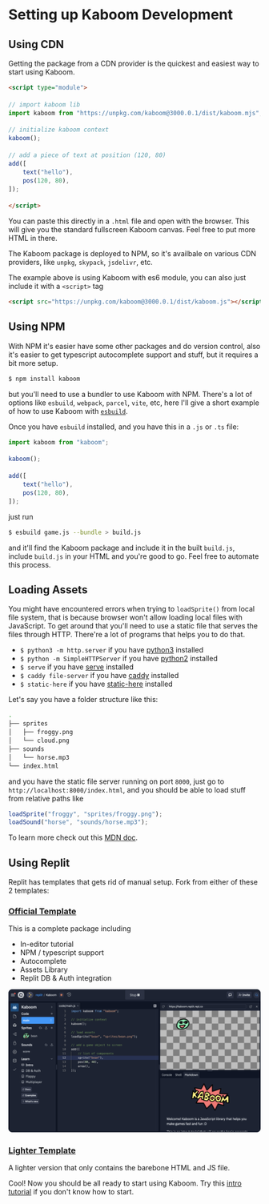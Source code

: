 # Setting up Kaboom Development

## Using CDN

Getting the package from a CDN provider is the quickest and easiest way to start using Kaboom.

```html
<script type="module">

// import kaboom lib
import kaboom from "https://unpkg.com/kaboom@3000.0.1/dist/kaboom.mjs";

// initialize kaboom context
kaboom();

// add a piece of text at position (120, 80)
add([
    text("hello"),
    pos(120, 80),
]);

</script>
```

You can paste this directly in a `.html` file and open with the browser. This will give you the standard fullscreen Kaboom canvas. Feel free to put more HTML in there.

The Kaboom package is deployed to NPM, so it's availbale on various CDN providers, like `unpkg`, `skypack`, `jsdelivr`, etc.

The example above is using Kaboom with es6 module, you can also just include it with a `<script>` tag

```html
<script src="https://unpkg.com/kaboom@3000.0.1/dist/kaboom.js"></script>
```

## Using NPM

With NPM it's easier have some other packages and do version control, also it's easier to get typescript autocomplete support and stuff, but it requires a bit more setup.

```sh
$ npm install kaboom
```

but you'll need to use a bundler to use Kaboom with NPM. There's a lot of options like `esbuild`, `webpack`, `parcel`, `vite`, etc, here I'll give a short example of how to use Kaboom with [`esbuild`](https://esbuild.github.io/).

Once you have `esbuild` installed, and you have this in a `.js` or `.ts` file:

```js
import kaboom from "kaboom";

kaboom();

add([
    text("hello"),
    pos(120, 80),
]);
```

just run

```sh
$ esbuild game.js --bundle > build.js
```

and it'll find the Kaboom package and include it in the built `build.js`, include `build.js` in your HTML and you're good to go. Feel free to automate this process.

## Loading Assets

You might have encountered errors when trying to `loadSprite()` from local file system, that is because browser won't allow loading local files with JavaScript. To get around that you'll need to use a static file that serves the files through HTTP. There're a lot of programs that helps you to do that.

- `$ python3 -m http.server` if you have [python3](https://www.python.org) installed
- `$ python -m SimpleHTTPServer` if you have [python2](https://www.python.org) installed
- `$ serve` if you have [serve](https://github.com/vercel/serve) installed
- `$ caddy file-server` if you have [caddy](https://caddyserver.com/) installed
- `$ static-here` if you have [static-here](https://github.com/amasad/static-here) installed

Let's say you have a folder structure like this:
```sh
.
├── sprites
│   ├── froggy.png
│   └── cloud.png
├── sounds
│   └── horse.mp3
└── index.html
```

and you have the static file server running on port `8000`, just go to `http://localhost:8000/index.html`, and you should be able to load stuff from relative paths like
```js
loadSprite("froggy", "sprites/froggy.png");
loadSound("horse", "sounds/horse.mp3");
```

To learn more check out this [MDN doc](https://developer.mozilla.org/en-US/docs/Learn/Common_questions/set_up_a_local_testing_server).

## Using Replit

Replit has templates that gets rid of manual setup. Fork from either of these 2 templates:

### [Official Template](https://replit.com/@replit/Kaboom)

This is a complete package including
- In-editor tutorial
- NPM / typescript support
- Autocomplete
- Assets Library
- Replit DB & Auth integration

![official template](setup/replit.png)

### [Lighter Template](https://replit.com/@replit/Kaboom-light)

A lighter version that only contains the barebone HTML and JS file.

Cool! Now you should be all ready to start using Kaboom. Try this [intro tutorial](/doc/intro) if you don't know how to start.
